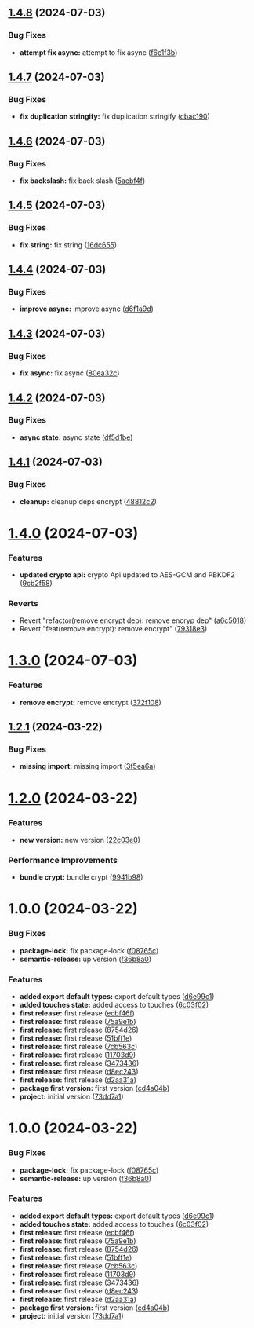 ## [1.4.8](https://github.com/resourge/vue3-use-authentication/compare/v1.4.7...v1.4.8) (2024-07-03)


### Bug Fixes

* **attempt fix async:** attempt to fix async ([f6c1f3b](https://github.com/resourge/vue3-use-authentication/commit/f6c1f3be682584113240f4b1587f51d43e0a1c56))

## [1.4.7](https://github.com/resourge/vue3-use-authentication/compare/v1.4.6...v1.4.7) (2024-07-03)


### Bug Fixes

* **fix duplication stringify:** fix duplication stringify ([cbac190](https://github.com/resourge/vue3-use-authentication/commit/cbac190a032d38afac6799943d0d61a10773f450))

## [1.4.6](https://github.com/resourge/vue3-use-authentication/compare/v1.4.5...v1.4.6) (2024-07-03)


### Bug Fixes

* **fix backslash:** fix back slash ([5aebf4f](https://github.com/resourge/vue3-use-authentication/commit/5aebf4fc1c0baadf6e31bbc781f46b9dfbf8b8a4))

## [1.4.5](https://github.com/resourge/vue3-use-authentication/compare/v1.4.4...v1.4.5) (2024-07-03)


### Bug Fixes

* **fix string:** fix string ([16dc655](https://github.com/resourge/vue3-use-authentication/commit/16dc655a1416e864c5bb1ca7b2c9bbb37759439e))

## [1.4.4](https://github.com/resourge/vue3-use-authentication/compare/v1.4.3...v1.4.4) (2024-07-03)


### Bug Fixes

* **improve async:** improve async ([d6f1a9d](https://github.com/resourge/vue3-use-authentication/commit/d6f1a9d74fcc7259dc2f9e18b38178d658cdbce3))

## [1.4.3](https://github.com/resourge/vue3-use-authentication/compare/v1.4.2...v1.4.3) (2024-07-03)


### Bug Fixes

* **fix async:** fix async ([80ea32c](https://github.com/resourge/vue3-use-authentication/commit/80ea32c0e60e5d618a9bd8b7a6866bc39184e786))

## [1.4.2](https://github.com/resourge/vue3-use-authentication/compare/v1.4.1...v1.4.2) (2024-07-03)


### Bug Fixes

* **async state:** async state ([df5d1be](https://github.com/resourge/vue3-use-authentication/commit/df5d1be4826386a1f126dd9e580eabc1aaaa24a6))

## [1.4.1](https://github.com/resourge/vue3-use-authentication/compare/v1.4.0...v1.4.1) (2024-07-03)


### Bug Fixes

* **cleanup:** cleanup deps encrypt ([48812c2](https://github.com/resourge/vue3-use-authentication/commit/48812c2d3c983bb732fb297456a12575dc4fedce))

# [1.4.0](https://github.com/resourge/vue3-use-authentication/compare/v1.3.0...v1.4.0) (2024-07-03)


### Features

* **updated crypto api:** crypto Api updated to AES-GCM and PBKDF2 ([9cb2f58](https://github.com/resourge/vue3-use-authentication/commit/9cb2f58d10f38026283ac10c7c253b0bf5e31a79))


### Reverts

* Revert "refactor(remove encrypt dep): remove encryp dep" ([a6c5018](https://github.com/resourge/vue3-use-authentication/commit/a6c501880b792e824216a0235d7e9ee290097613))
* Revert "feat(remove encrypt): remove encrypt" ([79318e3](https://github.com/resourge/vue3-use-authentication/commit/79318e3e156e6568dd9cbcabefeb9dc3a4dca43d))

# [1.3.0](https://github.com/resourge/vue3-use-authentication/compare/v1.2.1...v1.3.0) (2024-07-03)


### Features

* **remove encrypt:** remove encrypt ([372f108](https://github.com/resourge/vue3-use-authentication/commit/372f1080129f33012b0d39328b0350d873f31ec5))

## [1.2.1](https://github.com/resourge/vue3-use-authentication/compare/v1.2.0...v1.2.1) (2024-03-22)


### Bug Fixes

* **missing import:** missing import ([3f5ea6a](https://github.com/resourge/vue3-use-authentication/commit/3f5ea6a57fee117286864d9fc560d6f27f4a26a2))

# [1.2.0](https://github.com/resourge/vue3-use-authentication/compare/v1.1.2...v1.2.0) (2024-03-22)


### Features

* **new version:** new version ([22c03e0](https://github.com/resourge/vue3-use-authentication/commit/22c03e029c5b7cb2077217ec0c73ec53119dc9f4))


### Performance Improvements

* **bundle crypt:** bundle crypt ([9941b98](https://github.com/resourge/vue3-use-authentication/commit/9941b98387f67a1248e2c8a3a92e50048fbf1627))

# 1.0.0 (2024-03-22)


### Bug Fixes

* **package-lock:** fix package-lock ([f08765c](https://github.com/resourge/vue3-use-authentication/commit/f08765c2b37b3dae80c5b69a6613725815fa4b6b))
* **semantic-release:** up version ([f36b8a0](https://github.com/resourge/vue3-use-authentication/commit/f36b8a062f514f4fd647745a952694043fb3d87f))


### Features

* **added export default types:** export default types ([d6e99c1](https://github.com/resourge/vue3-use-authentication/commit/d6e99c1e6f8e0f9f453a3cf35e93637e5cf40c92))
* **added touches state:** added access to touches ([6c03f02](https://github.com/resourge/vue3-use-authentication/commit/6c03f025cd11b3665df9e08c26aa96ca331ec23a))
* **first release:** first release ([ecbf46f](https://github.com/resourge/vue3-use-authentication/commit/ecbf46f6371a858534ce049947d1af9524a9da10))
* **first release:** first release ([75a9e1b](https://github.com/resourge/vue3-use-authentication/commit/75a9e1ba58002705818aa6c30b1a31a704bbe1ec))
* **first release:** first release ([8754d26](https://github.com/resourge/vue3-use-authentication/commit/8754d264aa2d10b3ef7b4db487b829551b6924cb))
* **first release:** first release ([51bff1e](https://github.com/resourge/vue3-use-authentication/commit/51bff1e6229741b5c54ce3ecb31ff52ac1373a0a))
* **first release:** first release ([7cb563c](https://github.com/resourge/vue3-use-authentication/commit/7cb563cb9c1ff5e5921a38b5548dac8d213a797f))
* **first release:** first release ([11703d9](https://github.com/resourge/vue3-use-authentication/commit/11703d91272be5aeea2ff02d9f7a8e3070e13eba))
* **first release:** first release ([3473436](https://github.com/resourge/vue3-use-authentication/commit/34734368b83efa80612058de8a6b408c920dc6c8))
* **first release:** first release ([d8ec243](https://github.com/resourge/vue3-use-authentication/commit/d8ec243226740b96b1138d2b4782711f754dfb93))
* **first release:** first release ([d2aa31a](https://github.com/resourge/vue3-use-authentication/commit/d2aa31ac9f30c099174e7103ae589b2fdf2b45c8))
* **package first version:** first version ([cd4a04b](https://github.com/resourge/vue3-use-authentication/commit/cd4a04b90c0289067205aee9a4852eecc726062c))
* **project:** initial version ([73dd7a1](https://github.com/resourge/vue3-use-authentication/commit/73dd7a1fb4d2cc4d07d1c34e7d531574a355b46b))

# 1.0.0 (2024-03-22)


### Bug Fixes

* **package-lock:** fix package-lock ([f08765c](https://github.com/resourge/vue3-use-authentication/commit/f08765c2b37b3dae80c5b69a6613725815fa4b6b))
* **semantic-release:** up version ([f36b8a0](https://github.com/resourge/vue3-use-authentication/commit/f36b8a062f514f4fd647745a952694043fb3d87f))


### Features

* **added export default types:** export default types ([d6e99c1](https://github.com/resourge/vue3-use-authentication/commit/d6e99c1e6f8e0f9f453a3cf35e93637e5cf40c92))
* **added touches state:** added access to touches ([6c03f02](https://github.com/resourge/vue3-use-authentication/commit/6c03f025cd11b3665df9e08c26aa96ca331ec23a))
* **first release:** first release ([ecbf46f](https://github.com/resourge/vue3-use-authentication/commit/ecbf46f6371a858534ce049947d1af9524a9da10))
* **first release:** first release ([75a9e1b](https://github.com/resourge/vue3-use-authentication/commit/75a9e1ba58002705818aa6c30b1a31a704bbe1ec))
* **first release:** first release ([8754d26](https://github.com/resourge/vue3-use-authentication/commit/8754d264aa2d10b3ef7b4db487b829551b6924cb))
* **first release:** first release ([51bff1e](https://github.com/resourge/vue3-use-authentication/commit/51bff1e6229741b5c54ce3ecb31ff52ac1373a0a))
* **first release:** first release ([7cb563c](https://github.com/resourge/vue3-use-authentication/commit/7cb563cb9c1ff5e5921a38b5548dac8d213a797f))
* **first release:** first release ([11703d9](https://github.com/resourge/vue3-use-authentication/commit/11703d91272be5aeea2ff02d9f7a8e3070e13eba))
* **first release:** first release ([3473436](https://github.com/resourge/vue3-use-authentication/commit/34734368b83efa80612058de8a6b408c920dc6c8))
* **first release:** first release ([d8ec243](https://github.com/resourge/vue3-use-authentication/commit/d8ec243226740b96b1138d2b4782711f754dfb93))
* **first release:** first release ([d2aa31a](https://github.com/resourge/vue3-use-authentication/commit/d2aa31ac9f30c099174e7103ae589b2fdf2b45c8))
* **package first version:** first version ([cd4a04b](https://github.com/resourge/vue3-use-authentication/commit/cd4a04b90c0289067205aee9a4852eecc726062c))
* **project:** initial version ([73dd7a1](https://github.com/resourge/vue3-use-authentication/commit/73dd7a1fb4d2cc4d07d1c34e7d531574a355b46b))
